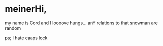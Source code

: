 # meinerHi,

my name is Cord and I loooove hungs...
anY relations to that snowman are random



ps; I hate caaps lock
